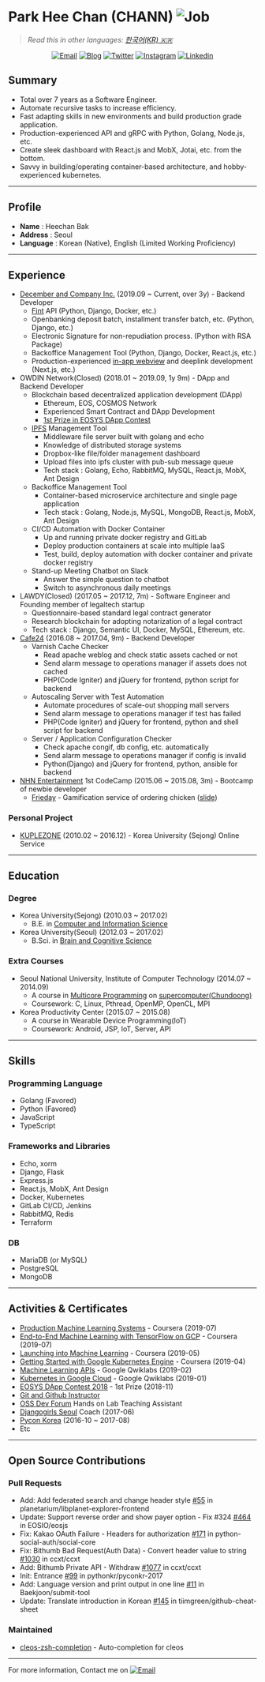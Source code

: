 # Park Hee Chan (CHANN) ![Job](https://img.shields.io/badge/looking__for__job-true-green.svg)

> _Read this in other languages: [한국어(KR) 🇰🇷](https://docs.google.com/document/d/1v4yaUrgJuyn0ItWOW7jEBZ93nrCpE90RMA0_3End4Uk)_

<p align="center">
  <a href="mailto:chann@chann.kr"><img src="https://img.shields.io/badge/email-channprj-ea4335.svg?style=flat&logo=gmail" alt="Email" /></a>
  <a href="https://blog.chann.kr"><img src="https://img.shields.io/badge/blog-blog.chann.kr-303030.svg" alt="Blog" /></a>
  <a href="https://twitter.com/channprj"><img src="https://img.shields.io/badge/twitter-channprj-1da1f2.svg?style=flat&logo=twitter" alt="Twitter" /></a>
  <a href="https://instagram.com/channprj"><img src="https://img.shields.io/badge/instagram-channprj-e1306c.svg?style=flat&logo=instagram" alt="Instagram" /></a>
  <a href="https://kr.linkedin.com/in/channprj"><img src="https://img.shields.io/badge/linkedin-channprj-0077b5.svg?style=flat&logo=linkedin" alt="Linkedin" /></a>
</p>

## Summary

- Total over 7 years as a Software Engineer.
- Automate recursive tasks to increase efficiency.
- Fast adapting skills in new environments and build production grade application.
- Production-experienced API and gRPC with Python, Golang, Node.js, etc.
- Create sleek dashboard with React.js and MobX, Jotai, etc. from the bottom.
- Savvy in building/operating container-based architecture, and hobby-experienced kubernetes.

---

## Profile

- **Name** : Heechan Bak
- **Address** : Seoul
- **Language** : Korean (Native), English (Limited Working Proficiency)

---

## Experience

- [December and Company Inc.](https://dco.com/) (2019.09 ~ Current, over 3y) - Backend Developer
  - [Fint](https://www.fint.co.kr/) API (Python, Django, Docker, etc.)
  - Openbanking deposit batch, installment transfer batch, etc. (Python, Django, etc.)
  - Electronic Signature for non-repudiation process. (Python with RSA Package)
  - Backoffice Management Tool (Python, Django, Docker, React.js, etc.)
  - Production-experienced [in-app webview](https://n.news.naver.com/mnews/article/018/0005354262?sid=101) and deeplink development (Next.js, etc.)
- OWDIN Network(Closed) (2018.01 ~ 2019.09, 1y 9m) - DApp and Backend Developer
  - Blockchain based decentralized application development (DApp)
    - Ethereum, EOS, COSMOS Network
    - Experienced Smart Contract and DApp Development
    - [1st Prize in EOSYS DApp Contest](https://medium.com/eosys/announcement-of-the-1st-dapp-contest-winners-50650d6a43b1)
  - [IPFS](https://ipfs.io/) Management Tool
    - Middleware file server built with golang and echo
    - Knowledge of distributed storage systems
    - Dropbox-like file/folder management dashboard
    - Upload files into ipfs cluster with pub-sub message queue
    - Tech stack : Golang, Echo, RabbitMQ, MySQL, React.js, MobX, Ant Design
  - Backoffice Management Tool
    - Container-based microservice architecture and single page application
    - Tech stack : Golang, Node.js, MySQL, MongoDB, React.js, MobX, Ant Design
  - CI/CD Automation with Docker Container
    - Up and running private docker registry and GitLab
    - Deploy production containers at scale into multiple IaaS
    - Test, build, deploy automation with docker container and private docker registry
  - Stand-up Meeting Chatbot on Slack
    - Answer the simple question to chatbot
    - Switch to asynchronous daily meetings
- LAWDY(Closed) (2017.05 ~ 2017.12, 7m) - Software Engineer and Founding member of legaltech startup
  - Questionnaire-based standard legal contract generator
  - Research blockchain for adopting notarization of a legal contract
  - Tech stack : Django, Semantic UI, Docker, MySQL, Ethereum, etc.
- [Cafe24](https://cafe24corp.com/) (2016.08 ~ 2017.04, 9m) - Backend Developer
  - Varnish Cache Checker
    - Read apache weblog and check static assets cached or not
    - Send alarm message to operations manager if assets does not cached
    - PHP(Code Igniter) and jQuery for frontend, python script for backend
  - Autoscaling Server with Test Automation
    - Automate procedures of scale-out shopping mall servers
    - Send alarm message to operations manager if test has failed
    - PHP(Code Igniter) and jQuery for frontend, python and shell script for backend
  - Server / Application Configuration Checker
    - Check apache congif, db config, etc. automatically
    - Send alarm message to operations manager if config is invalid
    - Python(Django) and jQuery for frontend, python, ansible for backend
- [NHN Entertainment](http://www.nhnent.com) 1st CodeCamp (2015.06 ~ 2015.08, 3m) - Bootcamp of newbie developer
  - [Frieday](https://github.com/channprj/frieday) - Gamification service of ordering chicken ([slide](https://www.slideshare.net/channprj/frieday))

### Personal Project

- [KUPLEZONE](https://kuple.kr/) (2010.02 ~ 2016.12) - Korea University (Sejong) Online Service

---

## Education

### Degree

- Korea University(Sejong) (2010.03 ~ 2017.02)
  - B.E. in [Computer and Information Science](http://software.korea.ac.kr)
- Korea University(Seoul) (2012.03 ~ 2017.02)
  - B.Sci. in [Brain and Cognitive Science](http://brain.korea.ac.kr)

### Extra Courses

- Seoul National University, Institute of Computer Technology (2014.07 ~ 2014.09)
  - A course in [Multicore Programming](http://aces.snu.ac.kr/) on [supercomputer(Chundoong)](http://chundoong.snu.ac.kr/)
  - Coursework: C, Linux, Pthread, OpenMP, OpenCL, MPI
- Korea Productivity Center (2015.07 ~ 2015.08)
  - A course in Wearable Device Programming(IoT)
  - Coursework: Android, JSP, IoT, Server, API

---

## Skills

### Programming Language

- Golang (Favored)
- Python (Favored)
- JavaScript
- TypeScript

### Frameworks and Libraries

- Echo, xorm
- Django, Flask
- Express.js
- React.js, MobX, Ant Design
- Docker, Kubernetes
- GitLab CI/CD, Jenkins
- RabbitMQ, Redis
- Terraform

### DB

- MariaDB (or MySQL)
- PostgreSQL
- MongoDB

---

## Activities & Certificates

- [Production Machine Learning Systems](https://www.coursera.org/account/accomplishments/verify/D32ELSS7EELX) - Coursera (2019-07)
- [End-to-End Machine Learning with TensorFlow on GCP](https://www.coursera.org/account/accomplishments/verify/BTE5MP57XAU7) - Coursera (2019-07)
- [Launching into Machine Learning](https://www.coursera.org/account/accomplishments/verify/PS6H77D9BHNL) - Coursera (2019-05)
- [Getting Started with Google Kubernetes Engine](https://www.coursera.org/account/accomplishments/verify/R3LRQV67MD3C) - Coursera (2019-04)
- [Machine Learning APIs](https://www.qwiklabs.com/public_profiles/ef1be624-2381-49a5-8766-9f22baa1caf0) - Google Qwiklabs (2019-02)
- [Kubernetes in Google Cloud](https://www.qwiklabs.com/public_profiles/ef1be624-2381-49a5-8766-9f22baa1caf0) - Google Qwiklabs (2019-01)
- [EOSYS DApp Contest 2018](https://medium.com/eosys/announcement-of-the-1st-dapp-contest-winners-50650d6a43b1) - 1st Prize (2018-11)
- [Git and Github Instructor](https://onoffmix.com/event/95827)
- [OSS Dev Forum](https://www.facebook.com/groups/ossdevforum/) Hands on Lab Teaching Assistant
- [Djangogirls Seoul](https://djangogirls.org/seoul/) Coach (2017-06)
- [Pycon Korea](https://www.pycon.kr/) (2016-10 ~ 2017-08)
- Etc

---

## Open Source Contributions

### Pull Requests

- Add: Add federated search and change header style [#55](https://github.com/planetarium/libplanet-explorer-frontend/pull/55) in planetarium/libplanet-explorer-frontend
- Update: Support reverse order and show payer option - Fix #324 [#464](https://github.com/EOSIO/eosjs/pull/464) in EOSIO/eosjs
- Fix: Kakao OAuth Failure - Headers for authorization [#171](https://github.com/python-social-auth/social-core/pull/171) in python-social-auth/social-core
- Fix: Bithumb Bad Request(Auth Data) - Convert header value to string [#1030](https://github.com/ccxt/ccxt/pull/1030) in ccxt/ccxt
- Add: Bithumb Private API - Withdraw [#1077](https://github.com/ccxt/ccxt/pull/1077) in ccxt/ccxt
- Init: Entrance [#99](https://github.com/pythonkr/pyconkr-2017/pull/99/commits/e771d4c2af0737a1f56ba5f82a46cd66535a76f1) in pythonkr/pyconkr-2017
- Add: Language version and print output in one line [#11](https://github.com/Baekjoon/submit-tool/pull/11) in Baekjoon/submit-tool
- Update: Translate introduction in Korean [#145](https://github.com/tiimgreen/github-cheat-sheet/pull/145) in tiimgreen/github-cheat-sheet

### Maintained

- [cleos-zsh-completion](https://github.com/OWDIN/cleos-zsh-completion) - Auto-completion for cleos

---

For more information, Contact me on <a href="mailto:chann@chann.kr">![Email](https://img.shields.io/badge/email-channprj-ea4335.svg?style=flat&logo=gmail)</a>
